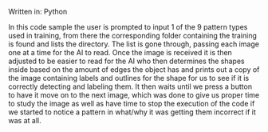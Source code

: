 Written in: Python

In this code sample the user is prompted to input 1 of the 9 pattern types used in training, from there the corresponding folder containing the training is found and lists the directory. The list is gone through, passing each image one at a time for the AI to read. Once the image is received it is then adjusted to be easier to read for the AI who then determines the shapes inside based on the amount of edges the object has and prints out a copy of the image containing labels and outlines for the shape for us to see if it is correctly detecting and labeling them. It then waits until we press a button to have it move on to the next image, which was done to give us proper time to study the image as well as have time to stop the execution of the code if we started to notice a pattern in what/why it was getting them incorrect if it was at all.
